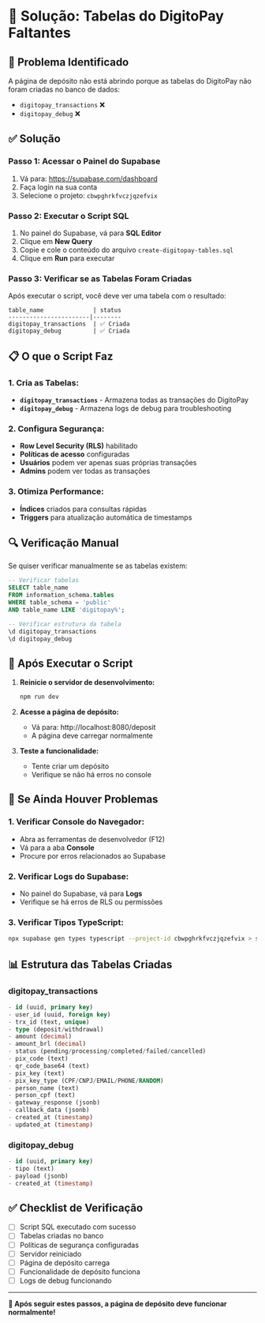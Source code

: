 # 🔧 Solução: Tabelas do DigitoPay Faltantes

## 🚨 **Problema Identificado**

A página de depósito não está abrindo porque as tabelas do DigitoPay não foram criadas no banco de dados:
- `digitopay_transactions` ❌
- `digitopay_debug` ❌

## ✅ **Solução**

### **Passo 1: Acessar o Painel do Supabase**

1. Vá para: https://supabase.com/dashboard
2. Faça login na sua conta
3. Selecione o projeto: `cbwpghrkfvczjqzefvix`

### **Passo 2: Executar o Script SQL**

1. No painel do Supabase, vá para **SQL Editor**
2. Clique em **New Query**
3. Copie e cole o conteúdo do arquivo `create-digitopay-tables.sql`
4. Clique em **Run** para executar

### **Passo 3: Verificar se as Tabelas Foram Criadas**

Após executar o script, você deve ver uma tabela com o resultado:
```
table_name              | status
-----------------------|--------
digitopay_transactions  | ✅ Criada
digitopay_debug         | ✅ Criada
```

## 📋 **O que o Script Faz**

### **1. Cria as Tabelas:**
- **`digitopay_transactions`** - Armazena todas as transações do DigitoPay
- **`digitopay_debug`** - Armazena logs de debug para troubleshooting

### **2. Configura Segurança:**
- **Row Level Security (RLS)** habilitado
- **Políticas de acesso** configuradas
- **Usuários** podem ver apenas suas próprias transações
- **Admins** podem ver todas as transações

### **3. Otimiza Performance:**
- **Índices** criados para consultas rápidas
- **Triggers** para atualização automática de timestamps

## 🔍 **Verificação Manual**

Se quiser verificar manualmente se as tabelas existem:

```sql
-- Verificar tabelas
SELECT table_name 
FROM information_schema.tables 
WHERE table_schema = 'public' 
AND table_name LIKE 'digitopay%';

-- Verificar estrutura da tabela
\d digitopay_transactions
\d digitopay_debug
```

## 🚀 **Após Executar o Script**

1. **Reinicie o servidor de desenvolvimento:**
   ```bash
   npm run dev
   ```

2. **Acesse a página de depósito:**
   - Vá para: http://localhost:8080/deposit
   - A página deve carregar normalmente

3. **Teste a funcionalidade:**
   - Tente criar um depósito
   - Verifique se não há erros no console

## 🐛 **Se Ainda Houver Problemas**

### **1. Verificar Console do Navegador:**
- Abra as ferramentas de desenvolvedor (F12)
- Vá para a aba **Console**
- Procure por erros relacionados ao Supabase

### **2. Verificar Logs do Supabase:**
- No painel do Supabase, vá para **Logs**
- Verifique se há erros de RLS ou permissões

### **3. Verificar Tipos TypeScript:**
```bash
npx supabase gen types typescript --project-id cbwpghrkfvczjqzefvix > src/integrations/supabase/types.ts
```

## 📊 **Estrutura das Tabelas Criadas**

### **digitopay_transactions**
```sql
- id (uuid, primary key)
- user_id (uuid, foreign key)
- trx_id (text, unique)
- type (deposit/withdrawal)
- amount (decimal)
- amount_brl (decimal)
- status (pending/processing/completed/failed/cancelled)
- pix_code (text)
- qr_code_base64 (text)
- pix_key (text)
- pix_key_type (CPF/CNPJ/EMAIL/PHONE/RANDOM)
- person_name (text)
- person_cpf (text)
- gateway_response (jsonb)
- callback_data (jsonb)
- created_at (timestamp)
- updated_at (timestamp)
```

### **digitopay_debug**
```sql
- id (uuid, primary key)
- tipo (text)
- payload (jsonb)
- created_at (timestamp)
```

## ✅ **Checklist de Verificação**

- [ ] Script SQL executado com sucesso
- [ ] Tabelas criadas no banco
- [ ] Políticas de segurança configuradas
- [ ] Servidor reiniciado
- [ ] Página de depósito carrega
- [ ] Funcionalidade de depósito funciona
- [ ] Logs de debug funcionando

---

**🎉 Após seguir estes passos, a página de depósito deve funcionar normalmente!** 
